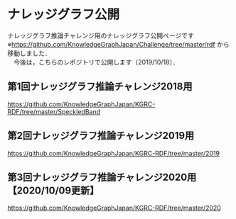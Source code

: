 # ナレッジグラフ公開
ナレッジグラフ推論チャレンジ用のナレッジグラフ公開ページです  
※https://github.com/KnowledgeGraphJapan/Challenge/tree/master/rdf から移動しました．  
　今後は，こちらのレポジトリで公開します（2019/10/18）．

## 第1回ナレッジグラフ推論チャレンジ2018用
https://github.com/KnowledgeGraphJapan/KGRC-RDF/tree/master/SpeckledBand

## 第2回ナレッジグラフ推論チャレンジ2019用  
https://github.com/KnowledgeGraphJapan/KGRC-RDF/tree/master/2019
 
## 第3回ナレッジグラフ推論チャレンジ2020用 【2020/10/09更新】
https://github.com/KnowledgeGraphJapan/KGRC-RDF/tree/master/2020
